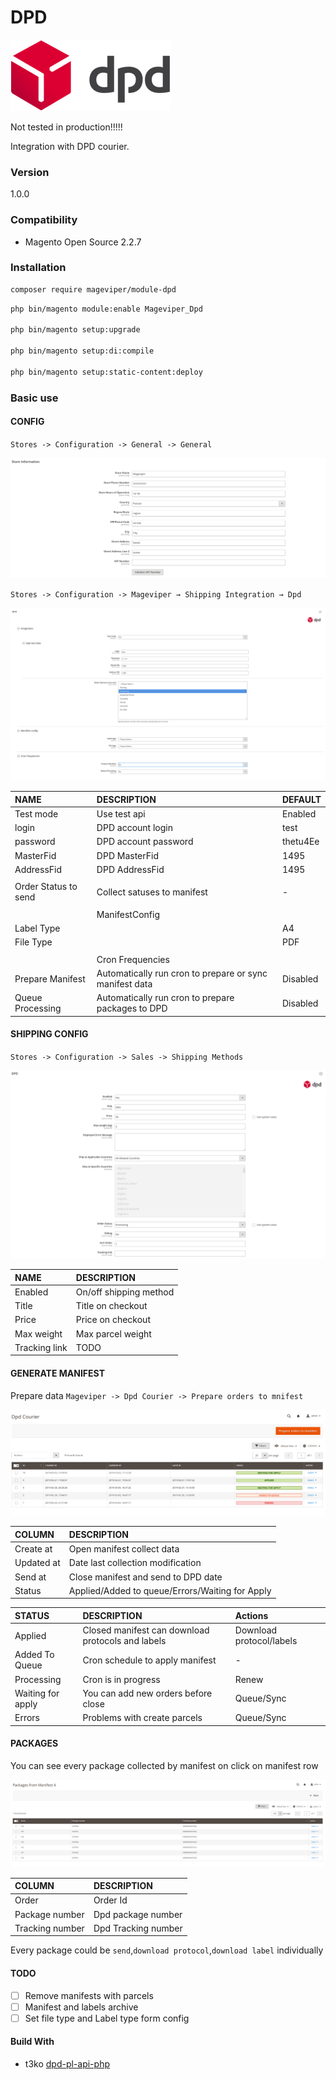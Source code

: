 # DPD

![shipping-config](Docs/img/dpd_logo_transparent.png "Config Shipping Dpd")



Not tested in production!!!!!

Integration with DPD courier.

### Version

1.0.0

### Compatibility

- Magento Open Source 2.2.7

### Installation

```bash
composer require mageviper/module-dpd
```

```bash
php bin/magento module:enable Mageviper_Dpd

php bin/magento setup:upgrade

php bin/magento setup:di:compile

php bin/magento setup:static-content:deploy
```

### Basic use

#### CONFIG

`Stores -> Configuration -> General -> General`
 
![config](Docs/img/general_config.png "Config Dpd")



`Stores -> Configuration -> Mageviper → Shipping Integration → Dpd`

![config](Docs/img/mageviper_dpd_config.png "Config Dpd")



| NAME                 | DESCRIPTION                                              |DEFAULT            |
|:-------------------- |:---------------------------------------------------------|:------------------|
| Test mode            | Use test api                                             | Enabled           |
| login                | DPD account login                                        | test              |
| password             | DPD account password                                     | thetu4Ee          |
| MasterFid            | DPD MasterFid                                            | 1495              |
| AddressFid           | DPD AddressFid                                           | 1495              |
|                      |                                                          |                   |
| Order Status to send | Collect satuses to manifest                              | -                 |
|                      |                                                          |                   |
|                      | ManifestConfig                                           |                   |
| Label Type           |                                                          | A4                |
| File Type            |                                                          | PDF               |
|                      |                                                          |                   |
|                      | Cron Frequencies                                         |                   |
|Prepare Manifest      | Automatically run cron to prepare or sync manifest data  | Disabled          |
|Queue Processing      | Automatically run cron to prepare packages to DPD        | Disabled          |




#### SHIPPING CONFIG

`Stores -> Configuration -> Sales -> Shipping Methods`

![shipping-config](Docs/img/config_shipping_dpd.png "Config Shipping Dpd")

|NAME             |DESCRIPTION                 |
|:----------------|:---------------------------|
| Enabled         | On/off shipping method     |
| Title           | Title on checkout          |
| Price           | Price on checkout          |
| Max weight      | Max parcel weight          |
| Tracking link   | TODO                       |

#### GENERATE MANIFEST

Prepare data `Mageviper -> Dpd Courier -> Prepare orders to mnifest`

![dpd-manifest-grid](Docs/img/dpd_manifest_grid.png "Dpd Manifest Grid")

| COLUMN       | DESCRIPTION                                                           |
|:-------------|:----------------------------------------------------------------------|
| Create at    | Open manifest collect data                                            |
| Updated at   | Date last collection modification                                     |
| Send at      | Close manifest and send to DPD date                                   |
| Status       | Applied/Added to queue/Errors/Waiting for Apply                       |

|STATUS           |DESCRIPTION                                      | Actions                |
|:----------------|:------------------------------------------------|:-----------------------|
|Applied          |Closed manifest can download protocols and labels|Download protocol/labels|
|Added To Queue   | Cron schedule to apply manifest                 | -                      |
|Processing       |Cron is in progress                              | Renew                  |
|Waiting for apply| You can add new orders before close             | Queue/Sync             |
|Errors           | Problems with create parcels                    | Queue/Sync             |


#### PACKAGES

You can see every package collected by manifest on click on manifest row

![dpd-manifest-grid](Docs/img/dpd_packages_grid.png "Dpd Packages Grid")

|COLUMN         |DESCRIPTION         |
|:--------------|:-------------------|
|Order          | Order Id           |
|Package number | Dpd package number |
|Tracking number| Dpd Tracking number|

Every package could be `send`,`download protocol`,`download label` individually


#### TODO

- [ ] Remove manifests with parcels
- [ ] Manifest and labels archive
- [ ] Set file type and Label type form config 

#### Build With

* t3ko [dpd-pl-api-php](https://github.com/t3ko/dpd-pl-api-php)